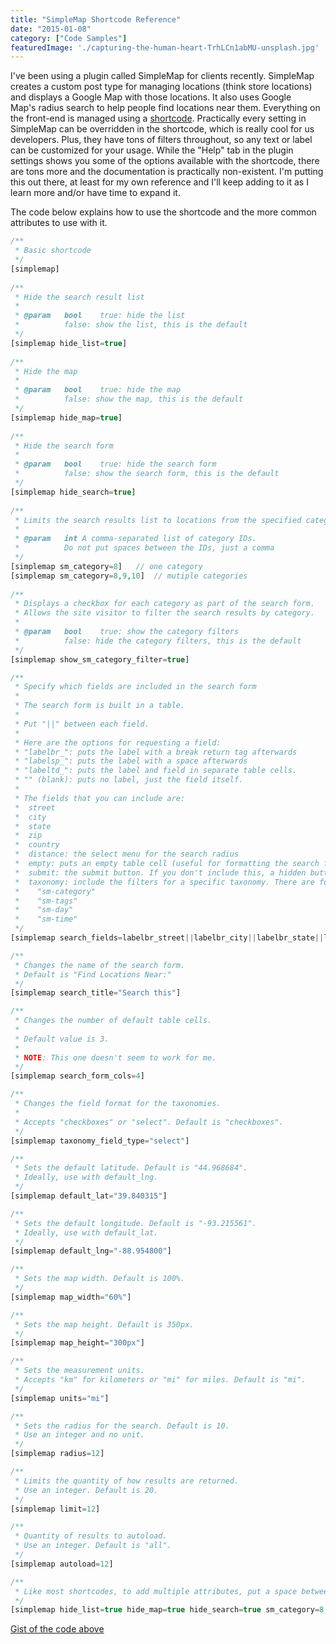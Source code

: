 ```yaml
---
title: "SimpleMap Shortcode Reference"
date: "2015-01-08"
category: ["Code Samples"]
featuredImage: './capturing-the-human-heart-TrhLCn1abMU-unsplash.jpg'
---
```


I've been using a plugin called SimpleMap for clients recently. SimpleMap creates a custom post type for managing locations (think store locations) and displays a Google Map with those locations. It also uses Google Map's radius search to help people find locations near them. Everything on the front-end is managed using a [shortcode](https://codex.wordpress.org/Shortcode). Practically every setting in SimpleMap can be overridden in the shortcode, which is really cool for us developers. Plus, they have tons of filters throughout, so any text or label can be customized for your usage. While the "Help" tab in the plugin settings shows you some of the options available with the shortcode, there are tons more and the documentation is practically non-existent. I'm putting this out there, at least for my own reference and I'll keep adding to it as I learn more and/or have time to expand it.

The code below explains how to use the shortcode and the more common attributes to use with it.

```php
/**
 * Basic shortcode
 */
[simplemap]
 
/**
 * Hide the search result list
 * 
 * @param	bool	true: hide the list
 *			false: show the list, this is the default
 */
[simplemap hide_list=true]
 
/**
 * Hide the map
 * 
 * @param	bool	true: hide the map
 *			false: show the map, this is the default
 */
[simplemap hide_map=true]
 
/**
 * Hide the search form
 * 
 * @param	bool	true: hide the search form
 *			false: show the search form, this is the default
 */
[simplemap hide_search=true]
 
/**
 * Limits the search results list to locations from the specified category or categories.
 * 
 * @param	int	A comma-separated list of category IDs. 
 *			Do not put spaces between the IDs, just a comma
 */
[simplemap sm_category=8] 	// one category
[simplemap sm_category=8,9,10] 	// mutiple categories
 
/**
 * Displays a checkbox for each category as part of the search form. 
 * Allows the site visitor to filter the search results by category.
 * 
 * @param	bool	true: show the category filters
 *			false: hide the category filters, this is the default
 */
[simplemap show_sm_category_filter=true]

/**
 * Specify which fields are included in the search form
 *
 * The search form is built in a table.
 * 
 * Put "||" between each field. 
 *
 * Here are the options for requesting a field:
 * "labelbr_": puts the label with a break return tag afterwards
 * "labelsp_": puts the label with a space afterwards
 * "labeltd_": puts the label and field in separate table cells.
 * "" (blank): puts no label, just the field itself.
 *
 * The fields that you can include are:
 *  street
 *  city
 *  state
 *  zip
 *  country
 *  distance: the select menu for the search radius
 *  empty: puts an empty table cell (useful for formatting the search form properly)
 *  submit: the submit button. If you don't include this, a hidden button will be added for you.searc
 *  taxonomy: include the filters for a specific taxonomy. There are four defaults:
 *    "sm-category"
 *    "sm-tags"
 *    "sm-day"
 *    "sm-time"
 */
[simplemap search_fields=labelbr_street||labelbr_city||labelbr_state||labelbr_zip||labelbr_country||labelbr_distance]

/**
 * Changes the name of the search form.
 * Default is "Find Locations Near:"
 */
[simplemap search_title="Search this"]

/**
 * Changes the number of default table cells.
 *
 * Default value is 3.
 *
 * NOTE: This one doesn't seem to work for me.
 */
[simplemap search_form_cols=4]

/**
 * Changes the field format for the taxonomies.
 *
 * Accepts "checkboxes" or "select". Default is "checkboxes".
 */
[simplemap taxonomy_field_type="select"]

/**
 * Sets the default latitude. Default is "44.968684".
 * Ideally, use with default_lng.
 */
[simplemap default_lat="39.840315"]

/**
 * Sets the default longitude. Default is "-93.215561".
 * Ideally, use with default_lat.
 */
[simplemap default_lng="-88.954800"]

/**
 * Sets the map width. Default is 100%.
 */
[simplemap map_width="60%"]

/**
 * Sets the map height. Default is 350px.
 */
[simplemap map_height="300px"]

/**
 * Sets the measurement units. 
 * Accepts "km" for kilometers or "mi" for miles. Default is "mi".
 */
[simplemap units="mi"]

/**
 * Sets the radius for the search. Default is 10.
 * Use an integer and no unit.
 */
[simplemap radius=12]

/**
 * Limits the quantity of how results are returned. 
 * Use an integer. Default is 20.
 */
[simplemap limit=12]

/**
 * Quantity of results to autoload.
 * Use an integer. Default is "all".
 */
[simplemap autoload=12]

/**
 * Like most shortcodes, to add multiple attributes, put a space between them
 */
[simplemap hide_list=true hide_map=true hide_search=true sm_category=8,9,10]
```

[Gist of the code above](https://gist.github.com/ff5a7066490335e59929)
